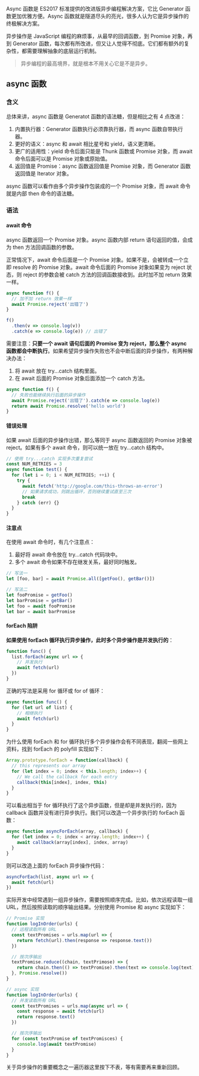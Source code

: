 [pixiv: 29166434]: # 'https://i.loli.net/2018/12/17/5c17b11680a7c.jpg'

Async 函数是 ES2017 标准提供的改进版异步编程解决方案，它比 Generator 函数更加优雅方便。Async 函数就是隧道尽头的亮光，很多人认为它是异步操作的终极解决方案。

异步操作是 JavaScript 编程的麻烦事，从最早的回调函数，到 Promise 对象，再到 Generator 函数，每次都有所改进，但又让人觉得不彻底。它们都有额外的复杂性，都需要理解抽象的底层运行机制。

> 异步编程的最高境界，就是根本不用关心它是不是异步。

## async 函数

### 含义

总体来讲，async 函数是 Generatot 函数的语法糖，但是相比之有 4 点改进：

1. 内置执行器：Generator 函数执行必须靠执行器，而 async 函数自带执行器。
2. 更好的语义：async 和 await 相比星号和 yield，语义更清晰。
3. 更广的适用性：yield 命令后面只能是 Thunk 函数或 Promise 对象，而 await 命令后面可以是 Promise 对象或原始值。
4. 返回值是 Promise：async 函数返回值是 Promise 对象，而 Generator 函数返回值是 Iterator 对象。

async 函数可以看作由多个异步操作包装成的一个 Promise 对象，而 await 命令就是内部 then 命令的语法糖。

### 语法

#### await 命令

async 函数返回一个 Promise 对象。async 函数内部 return 语句返回的值，会成为 then 方法回调函数的参数。

正常情况下，await 命令后面是一个 Promise 对象。如果不是，会被转成一个立即 resolve 的 Promise 对象。await 命令后面的 Promise 对象如果变为 reject 状态，则 reject 的参数会被 catch 方法的回调函数接收到。此时加不加 return 效果一样。

```javascript
async function f() {
  // 加不加 return 效果一样
  await Promise.reject('出错了')
}

f()
  .then(v => console.log(v))
  .catch(e => console.log(e)) // 出错了
```

需要注意：**只要一个 await 语句后面的 Promise 变为 reject，那么整个 async 函数都会中断执行**。如果希望异步操作失败也不会中断后面的异步操作，有两种解决办法：

1. 将 await 放在 try...catch 结构里面。
2. 在 await 后面的 Promise 对象后面添加一个 catch 方法。

```javascript
async function f() {
  // 失败也能继续执行后面的异步操作
  await Promise.reject('出错了').catch(e => console.log(e))
  return await Promise.resolve('hello world')
}
```

#### 错误处理

如果 await 后面的异步操作出错，那么等同于 async 函数返回的 Promise 对象被 reject。如果有多个 await 命令，则可以统一放在 try...catch 结构中。

```javascript
// 使用 try...catch 实现多次重复尝试
const NUM_RETRIES = 3
async function test() {
  for (let i = 0; i < NUM_RETRIES; ++i) {
    try {
      await fetch('http://google.com/this-throws-an-error')
      // 如果请求成功，则跳出循环，否则继续重试直至三次
      break
    } catch (err) {}
  }
}
```

#### 注意点

在使用 await 命令时，有几个注意点：

1. 最好将 await 命令放在 try...catch 代码块中。
2. 多个 await 命令如果不存在继发关系，最好同时触发。

```javascript
// 写法一
let [foo, bar] = await Promise.all([getFoo(), getBar()])

// 写法二
let fooPromise = getFoo()
let barPromise = getBar()
let foo = await fooPromise
let bar = await barPromise
```

#### forEach 陷阱

**如果使用 forEach 循环执行异步操作，此时多个异步操作是并发执行的**：

```javascript
function func() {
  list.forEach(async url => {
    // 并发执行
    await fetch(url)
  })
}
```

正确的写法是采用 for 循环或 for of 循环：

```javascript
async function func() {
  for (let url of list) {
    // 相继执行
    await fetch(url)
  }
}
```

为什么使用 forEach 和 for 循环执行多个异步操作会有不同表现，翻阅一些网上资料，找到 forEach 的 polyfill 实现如下：

```javascript
Array.prototype.forEach = function(callback) {
  // this represents our array
  for (let index = 0; index < this.length; index++) {
    // We call the callback for each entry
    callback(this[index], index, this)
  }
}
```

可以看出相当于 for 循环执行了这个异步函数，但是却是并发执行的，因为 callback 函数并没有进行异步执行。我们可以改造一个异步执行的 forEach 函数：

```javascript
async function asyncForEach(array, callback) {
  for (let index = 0; index < array.length; index++) {
    await callback(array[index], index, array)
  }
}
```

则可以改造上面的 forEach 异步操作代码：

```javascript
asyncForEach(list, async url => {
  await fetch(url)
})
```

实际开发中经常遇到一组异步操作，需要按照顺序完成。比如，依次远程读取一组 URL，然后按照读取的顺序输出结果。分别使用 Promise 和 async 实现如下：

```javascript
// Promise 实现
function logInOrder(urls) {
  // 远程读取所有 URL
  const textPromises = urls.map(url => {
    return fetch(url).then(response => response.text())
  })

  // 按次序输出
  textPromise.reduce((chain, textPrimose) => {
    return chain.then(() => textPromise).then(text => console.log(text))
  }, Promise.resolve())
}

// async 实现
function logInOrder(urls) {
  // 并发读取所有 URL
  const textPromises = urls.map(async url => {
    const response = await fetch(url)
    return response.text()
  })

  // 按次序输出
  for (const textPromise of textPromisces) {
    console.log(await textPromise)
  }
}
```

关于异步操作的重要概念之一遍历器这里按下不表，等有需要再来重新回顾。
